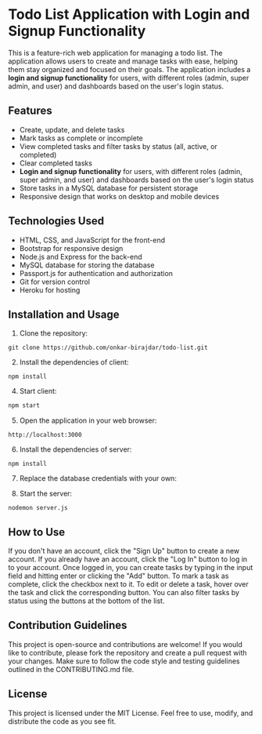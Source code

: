 # Todo List Application with Login and Signup Functionality

This is a feature-rich web application for managing a todo list. The application allows users to create and manage tasks with ease, helping them stay organized and focused on their goals. The application includes a **login and signup functionality** for users, with different roles (admin, super admin, and user) and dashboards based on the user's login status.

## Features

- Create, update, and delete tasks
- Mark tasks as complete or incomplete
- View completed tasks and filter tasks by status (all, active, or completed)
- Clear completed tasks
- **Login and signup functionality** for users, with different roles (admin, super admin, and user) and dashboards based on the user's login status
- Store tasks in a MySQL database for persistent storage
- Responsive design that works on desktop and mobile devices

## Technologies Used

- HTML, CSS, and JavaScript for the front-end
- Bootstrap for responsive design
- Node.js and Express for the back-end
- MySQL database for storing the database
- Passport.js for authentication and authorization
- Git for version control
- Heroku for hosting

## Installation and Usage

1. Clone the repository:

```git
git clone https://github.com/onkar-birajdar/todo-list.git
```
2. Install the dependencies of client: 

```git
npm install
```
4. Start client:

```javascript
npm start
```
5. Open the application in your web browser:

```url
http://localhost:3000
```

6. Install the dependencies of server: 

```git
npm install
```
7. Replace the database credentials with your own:

8. Start the server: 

```npm
nodemon server.js
```


## How to Use

If you don't have an account, click the "Sign Up" button to create a new account. If you already have an account, click the "Log In" button to log in to your account. Once logged in, you can create tasks by typing in the input field and hitting enter or clicking the "Add" button. To mark a task as complete, click the checkbox next to it. To edit or delete a task, hover over the task and click the corresponding button. You can also filter tasks by status using the buttons at the bottom of the list.

## Contribution Guidelines

This project is open-source and contributions are welcome! If you would like to contribute, please fork the repository and create a pull request with your changes. Make sure to follow the code style and testing guidelines outlined in the CONTRIBUTING.md file.

## License

This project is licensed under the MIT License. Feel free to use, modify, and distribute the code as you see fit.
